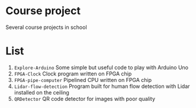 # Course project
Several course projects in school

# List
1. ```Explore-Arduino``` Some simple but useful code to play with Arduino Uno
1. ```FPGA-Clock``` Clock program written on FPGA chip
1. ```FPGA-pipe-computer``` Pipelined CPU written on FPGA chip
1. ```Lidar-flow-detection``` Program built for human flow detection with Lidar installed on the ceiling
1. ```QRDetector``` QR code detector for images with poor quality

